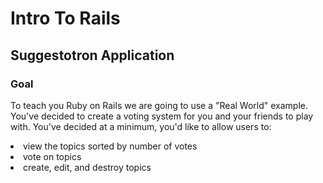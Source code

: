 # Intro To Rails
## Suggestotron Application

### Goal

To teach you Ruby on Rails we are going to use a "Real World" example. You've decided to create a voting system for you and your friends to play with. You've decided at a minimum, you'd like to allow users to:

<li>view the topics sorted by number of votes</li>
<li>vote on topics</li>
<li>create, edit, and destroy topics</li>
